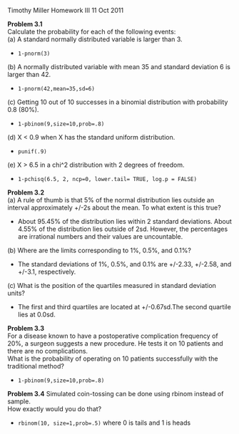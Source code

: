 Timothy Miller
Homework III
11 Oct 2011

**Problem 3.1**  
Calculate the probability for each of the following events:  
(a) A standard normally distributed variable is larger than 3.
- ```1-pnorm(3)```

(b) A normally distributed variable with mean 35 and standard deviation 6 is larger than 42.
- ```1-pnorm(42,mean=35,sd=6)```
 
(c) Getting 10 out of 10 successes in a binomial distribution with probability 0.8 (80%).
- ```1-pbinom(9,size=10,prob=.8)```

(d) X < 0.9 when X has the standard uniform distribution.
- ```punif(.9)```

(e) X > 6.5 in a chi^2 distribution with 2 degrees of freedom.
- ```1-pchisq(6.5, 2, ncp=0, lower.tail= TRUE, log.p = FALSE)```

**Problem 3.2**  
(a) A rule of thumb is that 5% of the normal distribution lies outside an
interval approximately +/-2s about the mean. To what extent is this true?  
- About 95.45% of the distribution lies within 2 standard deviations. About 4.55% of the distribution
lies outside of 2sd. However, the percentages are irrational numbers and their values are uncountable.

(b) Where are the limits corresponding to 1%, 0.5%, and 0.1%?
- The standard deviations of 1%, 0.5%, and 0.1% are +/-2.33, +/-2.58, and +/-3.1, respectively. 

(c) What is the position of the quartiles measured in standard deviation units?  
- The first and third quartiles are located at +/-0.67sd.The second quartile lies at 0.0sd. 

**Problem 3.3**  
For a disease known to have a postoperative complication frequency of 20%,
a surgeon suggests a new procedure. He tests it on 10 patients and there are no complications.  
What is the probability of operating on 10 patients successfully with the traditional method?
- ```1-pbinom(9,size=10,prob=.8)```

**Problem 3.4**
Simulated coin-tossing can be done using rbinom instead of sample.  
How exactly would you do that?
- ```rbinom(10, size=1,prob=.5)``` where 0 is tails and 1 is heads
